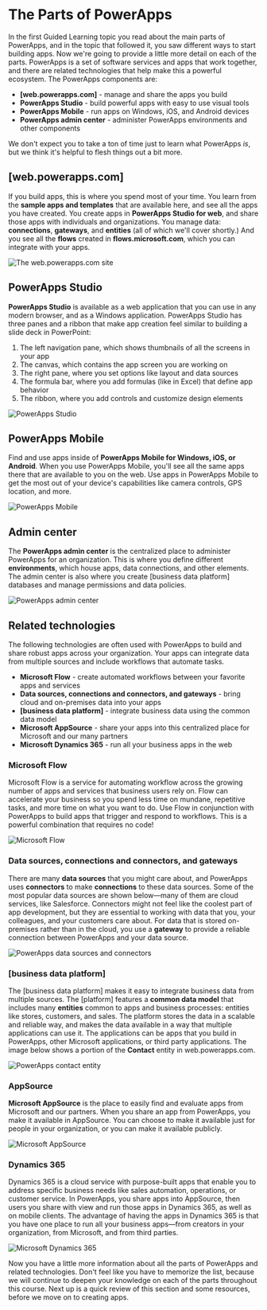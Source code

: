 <properties
   pageTitle="Parts of PowerApps | Microsoft PowerApps"
   description="See the different parts of PowerApps, and how they relate"
   services=""
   suite="powerapps"
   documentationCenter="na"
   authors="mgblythe"
   manager="anneta"
   editor=""
   tags=""
   featuredVideoId=""
   courseDuration="5m"/>

<tags
   ms.service="powerapps"
   ms.devlang="na"
   ms.topic="get-started-article"
   ms.tgt_pltfrm="na"
   ms.workload="na"
   ms.date="10/04/2016"
   ms.author="mblythe"/>

# The Parts of PowerApps

In the first Guided Learning topic you read about the main parts of PowerApps, and in the topic that followed it, you saw different ways to start building apps. Now we're going to provide a little more detail on each of the parts. PowerApps is a set of software services and apps that work together, and there are related technologies that help make this a powerful ecosystem. The PowerApps components are:

- **[web.powerapps.com]** - manage and share the apps you build
- **PowerApps Studio** - build powerful apps with easy to use visual tools
- **PowerApps Mobile** - run apps on Windows, iOS, and Android devices
- **PowerApps admin center** - administer PowerApps environments and other components

We don't expect you to take a ton of time just to learn what PowerApps _is_, but we think it's helpful to flesh things out a bit more.

## [web.powerapps.com]

If you build apps, this is where you spend most of your time. You learn from the **sample apps and templates** that are available here, and see all the apps you have created. You create apps in **PowerApps Studio for web**, and share those apps with individuals and organizations. You manage data: **connections**, **gateways**, and **entities** (all of which we'll cover shortly.) And you see all the **flows** created in **flows.microsoft.com**, which you can integrate with your apps.

![The web.powerapps.com site](./media/learning-powerapps-parts/powerapps-web-site.png)

## PowerApps Studio

**PowerApps Studio** is available as a web application that you can use in any modern browser, and as a Windows application. PowerApps Studio has three panes and a ribbon that make app creation feel similar to building a slide deck in PowerPoint:

1. The left navigation pane, which shows thumbnails of all the screens in your app
2. The canvas, which contains the app screen you are working on
3. The right pane, where you set options like layout and data sources
4. The formula bar, where you add formulas (like in Excel) that define app behavior
5. The ribbon, where you add controls and customize design elements

![PowerApps Studio](./media/learning-powerapps-parts/powerapps-studio.png)

## PowerApps Mobile

Find and use apps inside of **PowerApps Mobile for Windows, iOS, or Android**. When you use PowerApps Mobile, you'll see all the same apps there that are available to you on the web. Use apps in PowerApps Mobile to get the most out of your device's capabilities like camera controls, GPS location, and more.

![PowerApps Mobile](./media/learning-powerapps-parts/powerapps-mobile.png)

## Admin center

The **PowerApps admin center** is the centralized place to administer PowerApps for an organization. This is where you define different **environments**, which house apps, data connections, and other elements. The admin center is also where you create [business data platform] databases and manage permissions and data policies.

![PowerApps admin center](./media/learning-powerapps-parts/powerapps-admin-center.png)

## Related technologies
The following technologies are often used with PowerApps to build and share robust apps across your organization. Your apps can integrate data from multiple sources and include workflows that automate tasks. 

- **Microsoft Flow** - create automated workflows between your favorite apps and services
- **Data sources, connections and connectors, and gateways** - bring cloud and on-premises data into your apps
- **[business data platform]** - integrate business data using the common data model
- **Microsoft AppSource** - share your apps into this centralized place for Microsoft and our many partners
- **Microsoft Dynamics 365** - run all your business apps in the web

### Microsoft Flow
Microsoft Flow is a service for automating workflow across the growing number of apps and services that business users rely on. Flow can accelerate your business so you spend less time on mundane, repetitive tasks, and more time on what you want to do. Use Flow in conjunction with PowerApps to build apps that trigger and respond to workflows. This is a powerful combination that requires no code!

![Microsoft Flow](./media/learning-powerapps-parts/powerapps-flow.png)

### Data sources, connections and connectors, and gateways

There are many **data sources** that you might care about, and PowerApps uses **connectors** to make **connections** to these data sources. Some of the most popular data sources are shown below—many of them are cloud services, like Salesforce. Connectors might not feel like the coolest part of app development, but they are essential to working with data that you, your colleagues, and your customers care about. For data that is stored on-premises rather than in the cloud, you use a **gateway** to provide a reliable connection between PowerApps and your data source.

![PowerApps data sources and connectors](./media/learning-powerapps-parts/powerapps-data.png)

### [business data platform]

The [business data platform] makes it easy to integrate business data from multiple sources. The [platform] features a **common data model** that includes many **entities** common to apps and business processes: entities like stores, customers, and sales. The platform stores the data in a scalable and reliable way, and makes the data available in a way that multiple applications can use it. The applications can be apps that you build in PowerApps, other Microsoft applications, or third party applications. The image below shows a portion of the **Contact** entity in web.powerapps.com.

![PowerApps contact entity](./media/learning-powerapps-parts/powerapps-contact.png)

### AppSource

**Microsoft AppSource** is the place to easily find and evaluate apps from Microsoft and our partners. When you share an app from PowerApps, you make it available in AppSource. You can choose to make it available just for people in your organization, or you can make it available publicly.

![Microsoft AppSource](./media/learning-powerapps-parts/powerapps-appsource.png)

### Dynamics 365

Dynamics 365 is a cloud service with purpose-built apps that enable you to address specific business needs like sales automation, operations, or customer service. In PowerApps, you share apps into AppSource, then users you share with view and run those apps in Dynamics 365, as well as on mobile clients. The advantage of having the apps in Dynamics 365 is that you have one place to run all your business apps—from creators in your organization, from Microsoft, and from third parties.

![Microsoft Dynamics 365](./media/learning-powerapps-parts/powerapps-dynamics.png)

Now you have a little more information about all the parts of PowerApps and related technologies. Don't feel like you have to memorize the list, because we will continue to deepen your knowledge on each of the parts throughout this course. Next up is a quick review of this section and some resources, before we move on to creating apps.
